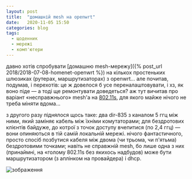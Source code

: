 ```yaml
---
layout: post
title:  "домашній mesh на openwrt"
date:   2020-11-05 15:50
categories: blog
tags: 
  - щоденник
  - мережі
  - комп'ютери
---
```

давно хотів спробувати [домашню mesh-мережу]({% post_url 2018/2018-07-08-homenet-openwrt %}) на кількох простеньких шлюзиках (рутерах, маршрутизаторах) з openwrt… але почитав, подумав, і перехотів: це ж довелося б усе переналаштовувати, і хз, як воно піде — а тоді ще ремонтувати доведеться? аж тут вичитав про варіант «несправжнього» mesh'а на [802.11s](https://en.wikipedia.org/wiki/IEEE_802.11s), для якого майже нічого не треба міняти вдома…

з другого разу піднялося щось таке: два dir-835 з каналом 5 ггц між ними, який заміняє кабель між їхніми комутаторами; для бездротових клієнтів байдуже, до котрої з точок доступу вчепитися (по 2,4 ггц) — вони опиняються в тій самій локальній мережі. нічого фантастичного, просто спосіб позбутися кабеля між двома (чи трьома, чи п'ятьма) бездротовими точками; навіть не справжній mesh, бо лише одна з них (принаймні, на «голому 802.11s без якихось надбудов) може бути маршрутизатором (з аплінком на провайдера) і dhcp.

![зображення](/assets/images/2020/2020-11-05-meshnet-openwrt_01.jpg)
